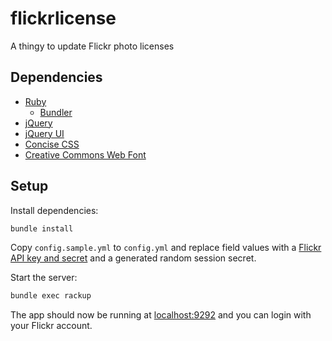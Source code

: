 # flickrlicense

A thingy to update Flickr photo licenses

## Dependencies

* [Ruby]
  * [Bundler]
* [jQuery]
* [jQuery UI]
* [Concise CSS]
* [Creative Commons Web Font]

[Ruby]: https://www.ruby-lang.org/
[Bundler]: https://bundler.io/
[jQuery]: https://jquery.com/
[jQuery UI]: https://jqueryui.com/
[Concise CSS]: http://concisecss.com/
[Creative Commons Web Font]: https://cc-icons.github.io/

## Setup

Install dependencies:

```bash
bundle install
```

Copy `config.sample.yml` to `config.yml` and replace field values with a [Flickr
API key and secret] and a generated random session secret.

[Flickr API key and secret]: https://www.flickr.com/services/apps/by/me

Start the server:

```bash
bundle exec rackup
```

The app should now be running at [localhost:9292] and you can login with your Flickr account.

[localhost:9292]: http://localhost:9292/
